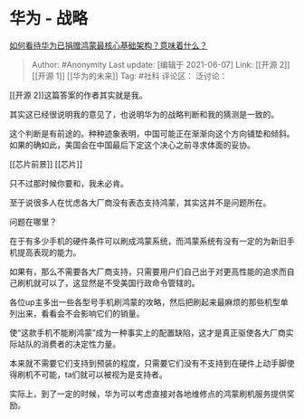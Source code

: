 # 华为 - 战略
[如何看待华为已捐赠鸿蒙最核心基础架构？意味着什么？](https://www.zhihu.com/question/462892378/answer/1926411090)

> Author: #Anonymity
> Last update: [编辑于 2021-06-07]
> Link: [[开源 2]] [[开源 1]] [[华为的未来]]
> Tag: #社科
> 评论区：
> 泛讨论：

[[开源 2]]这篇答案的作者其实就是我。

其实这已经很说明我的意见了，也说明华为的战略判断和我的猜测是一致的。

这个判断是有前途的。种种迹象表明，中国可能正在渐渐向这个方向铺垫和倾斜。如果的确如此，美国会在中国最后下定这个决心之前寻求体面的妥协。

[[芯片前景]] [[芯片]]

只不过那时候你要和，我未必肯。

至于说很多人在忧虑各大厂商没有表态支持鸿蒙，其实这并不是问题所在。

问题在哪里？

在于有多少手机的硬件条件可以刷成鸿蒙系统，而鸿蒙系统有没有一定的为新旧手机提高表现的能力。

如果有，那么不需要各大厂商支持，只需要用户们自己出于对更高性能的追求而自己刷机就可以了，这显然是不受美国行政命令管辖的。

各位up主多出一些各型号手机刷鸿蒙的攻略，然后把刷起来最麻烦的那些机型单列出来，看看会不会影响它们的销量。

使“这款手机不能刷鸿蒙”成为一种事实上的配置缺陷，这才是真正驱使各大厂商实际站队的消费者的决定性力量。

本来就不需要它们支持到预装的程度，只需要它们没有不支持到在硬件上动手脚使得刷机不可能，ta们就可以被视为是支持者。

实际上，到了一定的时候，华为可以考虑直接对各地维修点的鸿蒙刷机服务提供奖励。
